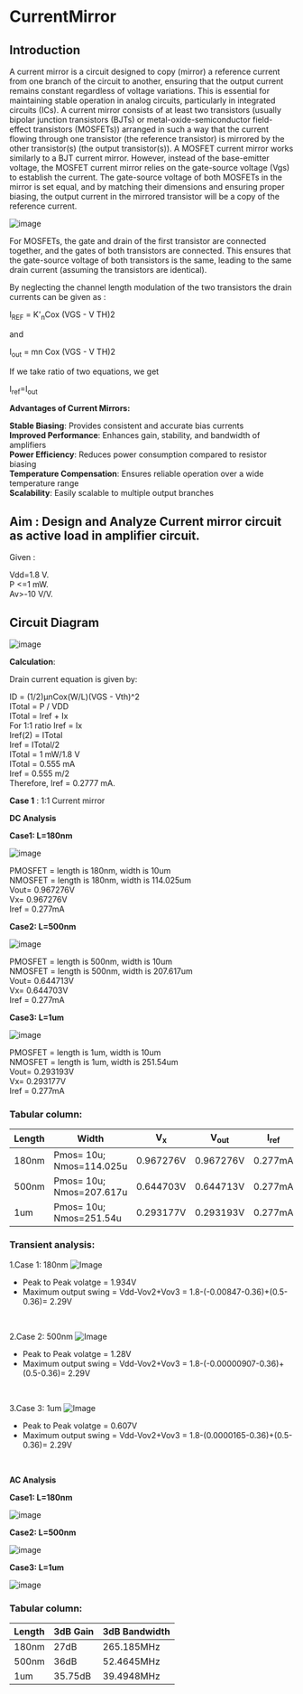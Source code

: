 # CurrentMirror
## Introduction
A current mirror is a circuit designed to copy (mirror) a reference current from one branch of the circuit to another, ensuring that the output current remains constant regardless of voltage variations. This is essential for maintaining stable operation in analog circuits, particularly in integrated circuits (ICs).
A current mirror consists of at least two transistors (usually bipolar junction transistors (BJTs) or metal-oxide-semiconductor field-effect transistors (MOSFETs)) arranged in such a way that the current flowing through one transistor (the reference transistor) is mirrored by the other transistor(s) (the output transistor(s)).
A MOSFET current mirror works similarly to a BJT current mirror. However, instead of the base-emitter voltage, the MOSFET current mirror relies on the gate-source voltage (Vgs) to establish the current. The gate-source voltage of both MOSFETs in the mirror is set equal, and by matching their dimensions and ensuring proper biasing, the output current in the mirrored transistor will be a copy of the reference current.

![image](https://github.com/user-attachments/assets/fe619bac-b7ae-45a6-b93d-66df66f62341)

For MOSFETs, the gate and drain of the first transistor are connected together, and the gates of both transistors are connected. This ensures that the gate-source voltage of both transistors is the same, leading to the same drain current (assuming the transistors are identical).

By neglecting the channel length modulation of the two transistors the drain currents can be given as :<br>

I<sub>REF</sub> = K'<sub>n</sub>Cox (VGS - V TH)2<br>

and<br>

I<sub>out</sub> = mn Cox (VGS - V TH)2<br>

If we take ratio of two equations, we get<br>

I<sub>ref</sub>=I<sub>out</sub>

**Advantages of Current Mirrors:**<br>

**Stable Biasing**: Provides consistent and accurate bias currents<br>
**Improved Performance**: Enhances gain, stability, and bandwidth of amplifiers<br>
**Power Efficiency**: Reduces power consumption compared to resistor biasing<br>
**Temperature Compensation**: Ensures reliable operation over a wide temperature range<br>
**Scalability**: Easily scalable to multiple output branches<br>

## Aim : Design and Analyze Current mirror circuit as active load in amplifier circuit.

Given :

Vdd=1.8 V.<br>
P <=1 mW.<br>
Av>-10 V/V.<br>

## Circuit Diagram

![image](https://github.com/user-attachments/assets/167561c9-0a57-4d65-a12b-2ca899f4a9aa)



**Calculation**:

Drain current equation is given by:

ID = (1/2)μnCox(W/L)(VGS - Vth)^2<br>
ITotal = P / VDD<br>
ITotal = Iref + Ix<br>
For 1:1 ratio Iref = Ix<br>
Iref(2) = ITotal<br>
Iref = ITotal/2<br>
ITotal = 1 mW/1.8 V<br>
ITotal = 0.555 mA<br>
Iref = 0.555 m/2<br>
Therefore, Iref = 0.2777 mA.<br>

**Case 1** : 1:1 Current mirror

**DC Analysis**

**Case1: L=180nm**

![image](https://github.com/user-attachments/assets/a1535d9c-6d99-4b9c-ba5f-d2426fd1cf0a)

PMOSFET = length is 180nm, width is 10um<br>
NMOSFET = length is 180nm, width is 114.025um<br>
Vout= 0.967276V<br>
Vx= 0.967276V<br>
Iref = 0.277mA<br>

**Case2: L=500nm**

![image](https://github.com/user-attachments/assets/354efa5e-5c73-4d02-8e1d-c088b09389ce)

PMOSFET = length is 500nm, width is 10um<br>
NMOSFET = length is 500nm, width is 207.617um<br>
Vout= 0.644713V<br>
Vx= 0.644703V<br>
Iref = 0.277mA<br>

**Case3: L=1um**

![image](https://github.com/user-attachments/assets/64cc84bd-2a38-4fa7-b661-7cb1085f037a)

PMOSFET = length is 1um, width is 10um<br>
NMOSFET = length is 1um, width is 251.54um<br>
Vout= 0.293193V<br>
Vx= 0.293177V<br>
Iref = 0.277mA<br>

### Tabular column:
|  Length  |            Width           |   V<sub>x</sub>  | V<sub>out</sub>  |   I<sub>ref</sub>|
|----------|----------------------------|------------------|------------------|------------------|
|   180nm  | Pmos= 10u; Nmos=114.025u   |    0.967276V     |     0.967276V    |    0.277mA       |
|   500nm  | Pmos= 10u; Nmos=207.617u   |    0.644703V     |     0.644713V    |    0.277mA       |
|    1um   | Pmos= 10u; Nmos=251.54u    |    0.293177V     |     0.293193V    |    0.277mA       |


### Transient analysis:
1.Case 1: 180nm
![Image](https://github.com/user-attachments/assets/893a38ab-0455-4193-8bb9-052746ef2e42)
* Peak to Peak volatge = 1.934V
* Maximum output swing = Vdd-Vov2+Vov3 = 1.8-(-0.00847-0.36)+(0.5-0.36)= 2.29V

<br>

2.Case 2: 500nm
![Image](https://github.com/user-attachments/assets/8786450e-c70e-4efd-8edf-bf6ba5d635ee)
* Peak to Peak volatge = 1.28V
* Maximum output swing = Vdd-Vov2+Vov3 = 1.8-(-0.00000907-0.36)+(0.5-0.36)= 2.29V

<br>

3.Case 3: 1um
![Image](https://github.com/user-attachments/assets/e58a1237-fc27-4672-a463-ea0b2869f16f)
* Peak to Peak volatge = 0.607V
* Maximum output swing = Vdd-Vov2+Vov3 = 1.8-(0.0000165-0.36)+(0.5-0.36)= 2.29V

<br>

**AC Analysis**

**Case1: L=180nm**

![image](https://github.com/user-attachments/assets/e65eaa39-9538-4e5a-871b-2ca23bd946be)

**Case2: L=500nm**

![image](https://github.com/user-attachments/assets/705948fc-6a9c-4c6f-ba5c-ef047f418ec7)

**Case3: L=1um**

![image](https://github.com/user-attachments/assets/bf1c3c97-b19d-421f-bf7b-ecfe5a889c9d)

### Tabular column:
|  Length  |  3dB Gain   |  3dB Bandwidth   | 
|----------|-------------|------------------|
|   180nm  |    27dB     |   265.185MHz     |
|   500nm  |    36dB     |   52.4645MHz     |     
|    1um   |    35.75dB  |   39.4948MHz     |   

































